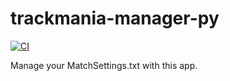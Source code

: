 # trackmania-manager-py

[![CI](https://github.com/accodev/trackmania-manager-py/actions/workflows/build.yml/badge.svg)](https://github.com/accodev/trackmania-manager-py/actions/workflows/build.yml)

Manage your MatchSettings.txt with this app.
